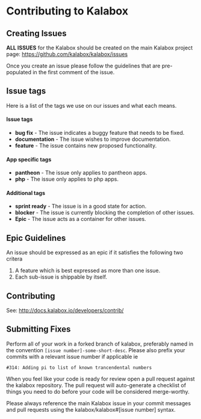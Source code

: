 Contributing to Kalabox
=======================

Creating Issues
---------------

**ALL ISSUES** for the Kalabox should be created on the main Kalabox
project page: https://github.com/kalabox/kalabox/issues

Once you create an issue please follow the guidelines that are pre-populated in the first comment of the issue.

Issue tags
----------

Here is a list of the tags we use on our issues and what each means.

#### Issue tags

* **bug fix** - The issue indicates a buggy feature that needs to be fixed.
* **documentation** - The issue wishes to improve documentation.
* **feature** - The issue contains new proposed functionality.

#### App specific tags

* **pantheon** - The issue only applies to pantheon apps.
* **php** - The issue only applies to php apps.

#### Additional tags

* **sprint ready** - The issue is in a good state for action.
* **blocker** - The issue is currently blocking the completion of other issues.
* **Epic** - The issue acts as a container for other issues.

Epic Guidelines
---------------

An issue should be expressed as an epic if it satisfies the following two
critera

1. A feature which is best expressed as more than one issue.
2. Each sub-issue is shippable by itself.

Contributing
--------------------------

See: http://docs.kalabox.io/developers/contrib/

Submitting Fixes
----------------

Perform all of your work in a forked branch of kalabox, preferably named in the
convention `[issue number]-some-short-desc`. Please also prefix your commits
with a relevant issue number if applicable ie

`#314: Adding pi to list of known trancendental numbers`

When you feel like your code is ready for review open a pull request against
the kalabox repository. The pull request will auto-generate a checklist
of things you need to do before your code will be considered merge-worthy.

Please always reference the main Kalabox issue in your commit messages and pull
requests using the kalabox/kalabox#[issue number] syntax.
